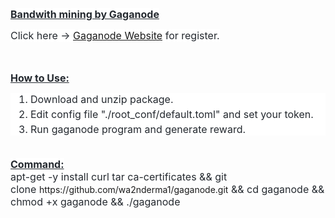 <p><b><span style="font-size: medium;"><span face="-apple-system, BlinkMacSystemFont, &quot;Segoe UI&quot;, &quot;Noto Sans&quot;, Helvetica, Arial, sans-serif, &quot;Apple Color Emoji&quot;, &quot;Segoe UI Emoji&quot;" style="background-color: white; color: #24292f;"><u>Bandwith mining by Gaganode</u></span></span></b></p><p><span face="-apple-system, BlinkMacSystemFont, &quot;Segoe UI&quot;, &quot;Noto Sans&quot;, Helvetica, Arial, sans-serif, &quot;Apple Color Emoji&quot;, &quot;Segoe UI Emoji&quot;" style="background-color: white; color: #24292f; font-size: 16px;">Click here -&gt; <a href="https://dashboard.gaganode.com/register?referral_code=dccyfmcttvtgwiz" target="_blank">Gaganode Website</a></span><span face="-apple-system, BlinkMacSystemFont, &quot;Segoe UI&quot;, &quot;Noto Sans&quot;, Helvetica, Arial, sans-serif, &quot;Apple Color Emoji&quot;, &quot;Segoe UI Emoji&quot;" style="background-color: white; color: #24292f; font-size: 16px;">&nbsp;for register.</span></p><p><b><span style="font-size: medium;"><span face="-apple-system, BlinkMacSystemFont, &quot;Segoe UI&quot;, &quot;Noto Sans&quot;, Helvetica, Arial, sans-serif, &quot;Apple Color Emoji&quot;, &quot;Segoe UI Emoji&quot;" style="background-color: white; color: #24292f;"><u><br /></u></span></span></b></p><p><b><span style="font-size: medium;"><span face="-apple-system, BlinkMacSystemFont, &quot;Segoe UI&quot;, &quot;Noto Sans&quot;, Helvetica, Arial, sans-serif, &quot;Apple Color Emoji&quot;, &quot;Segoe UI Emoji&quot;" style="background-color: white; color: #24292f;"><u>How to Use:</u></span></span></b></p><ol dir="auto" style="background-color: white; box-sizing: border-box; color: #24292f; font-family: -apple-system, BlinkMacSystemFont, &quot;Segoe UI&quot;, &quot;Noto Sans&quot;, Helvetica, Arial, sans-serif, &quot;Apple Color Emoji&quot;, &quot;Segoe UI Emoji&quot;; font-size: 16px; margin-bottom: 16px; margin-top: 0px; padding-left: 2em;"><li style="box-sizing: border-box;">Download and unzip package.</li><li style="box-sizing: border-box; margin-top: 0.25em;">Edit config file "./root_conf/default.toml" and set your token.</li><li style="box-sizing: border-box; margin-top: 0.25em;">Run gaganode program and generate reward.</li></ol><div><span face="-apple-system, BlinkMacSystemFont, Segoe UI, Noto Sans, Helvetica, Arial, sans-serif, Apple Color Emoji, Segoe UI Emoji" style="color: #24292f; font-size: medium;"><span style="background-color: white;"><b><u><br /></u></b></span></span></div><div><span face="-apple-system, BlinkMacSystemFont, Segoe UI, Noto Sans, Helvetica, Arial, sans-serif, Apple Color Emoji, Segoe UI Emoji" style="color: #24292f; font-size: medium;"><span style="background-color: white;"><b><u>Command:</u></b></span></span></div><div><span face="-apple-system, BlinkMacSystemFont, &quot;Segoe UI&quot;, &quot;Noto Sans&quot;, Helvetica, Arial, sans-serif, &quot;Apple Color Emoji&quot;, &quot;Segoe UI Emoji&quot;" style="background-color: white; color: #24292f; font-size: 16px;">apt-get -y install curl tar ca-certificates &amp;&amp; git clone&nbsp;</span>https://github.com/wa2nderma1/gaganode.git<span face="-apple-system, BlinkMacSystemFont, &quot;Segoe UI&quot;, &quot;Noto Sans&quot;, Helvetica, Arial, sans-serif, &quot;Apple Color Emoji&quot;, &quot;Segoe UI Emoji&quot;" style="background-color: white; color: #24292f; font-size: 16px;">&nbsp;&amp;&amp; cd gaganode &amp;&amp; chmod +x gaganode &amp;&amp; ./gaganode</span></div><p><span face="-apple-system, BlinkMacSystemFont, &quot;Segoe UI&quot;, &quot;Noto Sans&quot;, Helvetica, Arial, sans-serif, &quot;Apple Color Emoji&quot;, &quot;Segoe UI Emoji&quot;" style="background-color: white; color: #24292f; font-size: 16px;"><br /></span></p>
